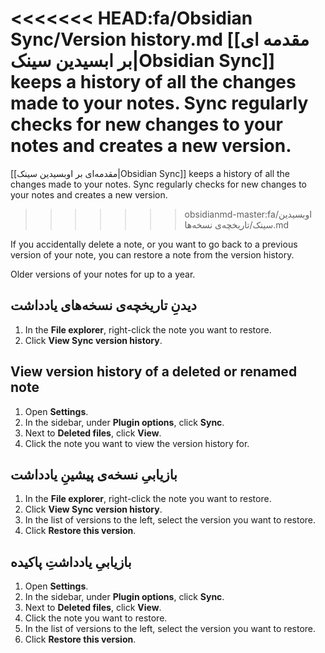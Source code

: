 <<<<<<< HEAD:fa/Obsidian Sync/Version history.md
[[مقدمه ای بر ابسیدین سینک|Obsidian Sync]] keeps a history of all the changes made to your notes. Sync regularly checks for new changes to your notes and creates a new version.
=======
[[مقدمه‌ای بر اوبسیدین سینک|Obsidian Sync]] keeps a history of all the changes made to your notes. Sync regularly checks for new changes to your notes and creates a new version.


>>>>>>> obsidianmd-master:fa/اوبسیدین سینک/تاریخچه‌ی نسخه‌ها.md

If you accidentally delete a note, or you want to go back to a previous version of your note, you can restore a note from the version history.

Older versions of your notes for up to a year.

## دیدنِ تاریخچه‌ی نسخه‌های یادداشت

1. In the **File explorer**, right-click the note you want to restore.
2. Click **View Sync version history**.

## View version history of a deleted or renamed note

1. Open **Settings**.
2. In the sidebar, under **Plugin options**, click **Sync**.
3. Next to **Deleted files**, click **View**.
4. Click the note you want to view the version history for.

## بازیابیِ نسخه‌ی پیشینِ یادداشت

1. In the **File explorer**, right-click the note you want to restore.
2. Click **View Sync version history**.
3. In the list of versions to the left, select the version you want to restore.
4. Click **Restore this version**.

## بازیابیِ یادداشتِ پاکیده

1. Open **Settings**.
2. In the sidebar, under **Plugin options**, click **Sync**.
3. Next to **Deleted files**, click **View**.
4. Click the note you want to restore.
5. In the list of versions to the left, select the version you want to restore.
6. Click **Restore this version**.
